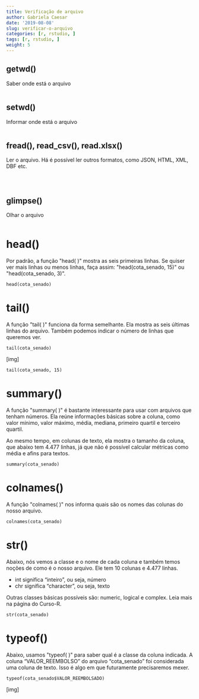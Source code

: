 ```yaml
---
title: Verificação de arquivo
author: Gabriela Caesar
date: '2019-08-08'
slug: verificar-o-arquivo
categories: [r, rstudio, ]
tags: [r, rstudio, ]
weight: 5
---
```


## getwd()
Saber onde está o arquivo

```{r}

```

## setwd()
Informar onde está o arquivo

```{r}

```
## fread(), read_csv(), read.xlsx()

Ler o arquivo. Há é possível ler outros formatos, como JSON, HTML, XML, DBF etc.

```{r}

```

```{r}

```

```{r}

```

## glimpse()
Olhar o arquivo

```{r}

```

# head()

Por padrão, a função "head( )" mostra as seis primeiras linhas. Se quiser ver mais linhas ou menos linhas, faça assim: "head(cota_senado, 15)" ou "head(cota_senado, 3)".

```{r}
head(cota_senado)
```
# tail()

A função "tail( )" funciona da forma semelhante. Ela mostra as seis últimas linhas do arquivo. Também podemos indicar o número de linhas que queremos ver.
```{r}
tail(cota_senado)
```
[img]

```{r}
tail(cota_senado, 15)
```
# summary()

A função "summary( )" é bastante interessante para usar com arquivos que tenham números. Ela reúne informações básicas sobre a coluna, como valor mínimo, valor máximo, média, mediana, primeiro quartil e terceiro quartil.

Ao mesmo tempo, em colunas de texto, ela mostra o tamanho da coluna, que abaixo tem 4.477 linhas, já que não é possível calcular métricas como média e afins para textos.

```{r}
summary(cota_senado)
```
# colnames()

A função "colnames( )" nos informa quais são os nomes das colunas do nosso arquivo.

```{r}
colnames(cota_senado)
```
# str()

Abaixo, nós vemos a classe e o nome de cada coluna e também temos noções de como é o nosso arquivo. Ele tem 10 colunas e 4.477 linhas.
- int significa “inteiro”, ou seja, número
- chr significa “character”, ou seja, texto

Outras classes básicas possíveis são: numeric, logical e complex. Leia mais na página do Curso-R.

```{r}
str(cota_senado)
```
# typeof()

Abaixo, usamos "typeof( )" para saber qual é a classe da coluna indicada.
A coluna “VALOR_REEMBOLSO” do arquivo “cota_senado” foi considerada uma coluna de texto. Isso é algo em que futuramente precisaremos mexer.

```{r}
typeof(cota_senado$VALOR_REEMBOLSADO)
```
[img]



